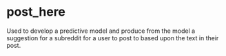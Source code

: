 # post_here
Used to develop a predictive model and produce from the model a suggestion for a subreddit for a user to post to based upon the text in their post.
